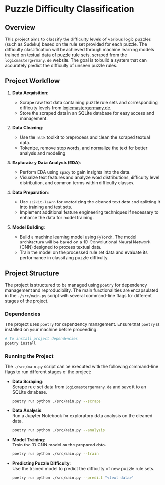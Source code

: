 # Puzzle Difficulty Classification

## Overview

This project aims to classify the difficulty levels of various logic puzzles (such as Sudoku) based on the rule set provided for each puzzle. The difficulty classification will be achieved through machine learning models trained on textual data of puzzle rule sets, scraped from the `logicmastergermany.de` website. The goal is to build a system that can accurately predict the difficulty of unseen puzzle rules.

## Project Workflow

1. **Data Acquisition**:
   - Scrape raw text data containing puzzle rule sets and corresponding difficulty levels from [logicmastergermany.de](https://logicmastergermany.de).
   - Store the scraped data in an SQLite database for easy access and management.

2. **Data Cleaning**:
   - Use the `nltk` toolkit to preprocess and clean the scraped textual data.
   - Tokenize, remove stop words, and normalize the text for better analysis and modeling.

3. **Exploratory Data Analysis (EDA)**:
   - Perform EDA using `spacy` to gain insights into the data.
   - Visualize text features and analyze word distributions, difficulty level distribution, and common terms within difficulty classes.

4. **Data Preparation**:
   - Use `scikit-learn` for vectorizing the cleaned text data and splitting it into training and test sets.
   - Implement additional feature engineering techniques if necessary to enhance the data for model training.

5. **Model Building**:
   - Build a machine learning model using `PyTorch`. The model architecture will be based on a 1D Convolutional Neural Network (CNN) designed to process textual data.
   - Train the model on the processed rule set data and evaluate its performance in classifying puzzle difficulty.

## Project Structure

The project is structured to be managed using `poetry` for dependency management and reproducibility. The main functionalities are encapsulated in the `./src/main.py` script with several command-line flags for different stages of the project.

### Dependencies

The project uses `poetry` for dependency management. Ensure that `poetry` is installed on your machine before proceeding.

```bash
# To install project dependencies
poetry install
```

### Running the Project

The `./src/main.py` script can be executed with the following command-line flags to run different stages of the project:

- **Data Scraping**:  
  Scrape rule set data from `logicmastergermany.de` and save it to an SQLite database.

  ```bash
  poetry run python ./src/main.py --scrape
  ```

- **Data Analysis**:  
  Run a Jupyter Notebook for exploratory data analysis on the cleaned data.

  ```bash
  poetry run python ./src/main.py --analysis
  ```

- **Model Training**:  
  Train the 1D CNN model on the prepared data.

  ```bash
  poetry run python ./src/main.py --train
  ```

- **Predicting Puzzle Difficulty**:  
  Use the trained model to predict the difficulty of new puzzle rule sets.

  ```bash
  poetry run python ./src/main.py --predict "<text data>"
  ```


